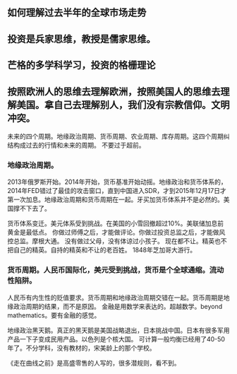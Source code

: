 ## 如何理解过去半年的全球市场走势
## 投资是兵家思维，教授是儒家思维。
## 芒格的多学科学习，投资的格栅理论
## 按照欧洲人的思维去理解欧洲，按照美国人的思维去理解美国。拿自己去理解别人，我们没有宗教信仰。文明冲突。

未来的四个周期。地缘政治周期、货币周期、农业周期、库存周期。这四个周期纠结构成过去的行情和未来的周期。
不要过于超前。
### 地缘政治周期。
2013年俄罗斯开始。2014年开始，货币基准开始动摇。地缘政治和货币体系的，2014年FED错过了最佳的攻击窗口，直到中国进入SDR，才到2015年12月17日才第一次加息。地缘政治周期和货币周期在一起。牙买加货币体系并不是必然的。美国撑不下去了。

货币体系变迁。美元体系受到挑战。在美国的小雪回撤超过10%。美联储加息前黄金是最低点。
你做过师傅之后，才能做评论。你做过投资总监之后，才能做风控总监。摩根大通。
没有做过父母，没有体谅过小孩子。
现在都不让。精英也不把自己的精英。自持的精英和不让的老百姓。
1848年芝加哥大游行。

### 货币周期。人民币国际化，美元受到挑战，货币是个全球通缩。流动性陷阱。
人民币有内生性的贬值要求。货币周期和地缘政治周期交错在一起。货币周期是地缘政治周期的结果，而不是原因。
金融是用数学来表达的。超越数学。beyond mathematics。要有金融的感觉。

地缘政治黑天鹅。真正的黑天鹅是美国战略退出，日本挑战中国。日本有很多军用产品一下子变成民用产品。以色列是个核大国。
可计算一般均衡已经用了40-50年了。不分学科，没有教材的，宋美龄上的那个学校。

《走在曲线之前》是高盛零售的人写的，很多潜规则，看不到。


